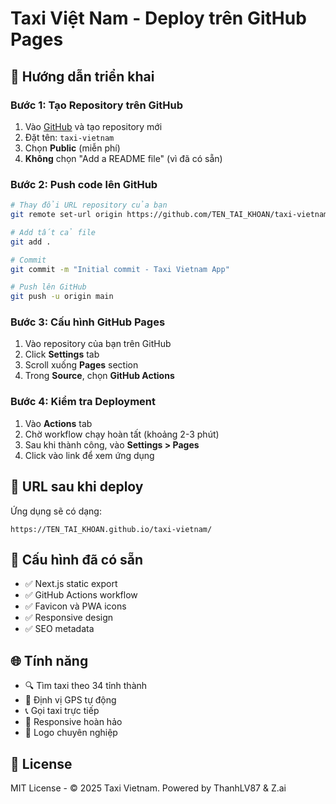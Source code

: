 # Taxi Việt Nam - Deploy trên GitHub Pages

## 🚀 Hướng dẫn triển khai

### Bước 1: Tạo Repository trên GitHub

1. Vào [GitHub](https://github.com) và tạo repository mới
2. Đặt tên: `taxi-vietnam`
3. Chọn **Public** (miễn phí)
4. **Không** chọn "Add a README file" (vì đã có sẵn)

### Bước 2: Push code lên GitHub

```bash
# Thay đổi URL repository của bạn
git remote set-url origin https://github.com/TEN_TAI_KHOAN/taxi-vietnam.git

# Add tất cả file
git add .

# Commit
git commit -m "Initial commit - Taxi Vietnam App"

# Push lên GitHub
git push -u origin main
```

### Bước 3: Cấu hình GitHub Pages

1. Vào repository của bạn trên GitHub
2. Click **Settings** tab
3. Scroll xuống **Pages** section
4. Trong **Source**, chọn **GitHub Actions**

### Bước 4: Kiểm tra Deployment

1. Vào **Actions** tab
2. Chờ workflow chạy hoàn tất (khoảng 2-3 phút)
3. Sau khi thành công, vào **Settings > Pages**
4. Click vào link để xem ứng dụng

## 📱 URL sau khi deploy

Ứng dụng sẽ có dạng:
```
https://TEN_TAI_KHOAN.github.io/taxi-vietnam/
```

## 🔧 Cấu hình đã có sẵn

- ✅ Next.js static export
- ✅ GitHub Actions workflow
- ✅ Favicon và PWA icons
- ✅ Responsive design
- ✅ SEO metadata

## 🌐 Tính năng

- 🔍 Tìm taxi theo 34 tỉnh thành
- 📍 Định vị GPS tự động
- 📞 Gọi taxi trực tiếp
- 📱 Responsive hoàn hảo
- 🎨 Logo chuyên nghiệp

## 📄 License

MIT License - © 2025 Taxi Vietnam. Powered by ThanhLV87 & Z.ai